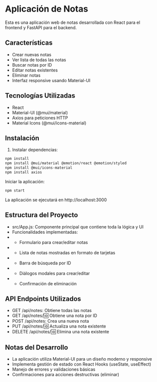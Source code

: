 # Aplicación de Notas

Esta es una aplicación web de notas desarrollada con React para el frontend y FastAPI para el backend.

## Características

- Crear nuevas notas
- Ver lista de todas las notas
- Buscar notas por ID
- Editar notas existentes
- Eliminar notas
- Interfaz responsive usando Material-UI

## Tecnologías Utilizadas

- React
- Material-UI (@mui/material)
- Axios para peticiones HTTP
- Material Icons (@mui/icons-material)

## Instalación

1. Instalar dependencias:
```bash
npm install
npm install @mui/material @emotion/react @emotion/styled
npm install @mui/icons-material
npm install axios
```

Iniciar la aplicación:
```bash
npm start
```
La aplicación se ejecutará en http://localhost:3000

## Estructura del Proyecto
- src/App.js: Componente principal que contiene toda la lógica y UI
- Funcionalidades implementadas:
- - Formulario para crear/editar notas
- - Lista de notas mostradas en formato de tarjetas
- - Barra de búsqueda por ID
- - Diálogos modales para crear/editar
- - Confirmación de eliminación

## API Endpoints Utilizados
- GET /api/notes: Obtiene todas las notas  
- GET /api/notes/:id: Obtiene una nota por ID  
- POST /api/notes: Crea una nueva nota  
- PUT /api/notes/:id: Actualiza una nota existente  
- DELETE /api/notes/:id: Elimina una nota existente  

## Notas del Desarrollo
- La aplicación utiliza Material-UI para un diseño moderno y responsive
- Implementa gestión de estado con React Hooks (useState, useEffect)
- Manejo de errores y validaciones básicas
- Confirmaciones para acciones destructivas (eliminar)

